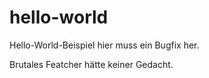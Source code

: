 # hello-world

Hello-World-Beispiel hier muss ein Bugfix her.

Brutales Featcher hätte keiner Gedacht.
